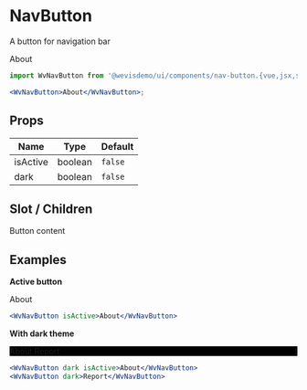 # NavButton

A button for navigation bar

<WvNavButton>About</WvNavButton>

```jsx
import WvNavButton from '@wevisdemo/ui/components/nav-button.{vue,jsx,svelte}';

<WvNavButton>About</WvNavButton>;
```

## Props

| Name     | Type    | Default |
| -------- | ------- | ------- |
| isActive | boolean | `false` |
| dark     | boolean | `false` |

## Slot / Children

Button content

## Examples

**Active button**

<WvNavButton isActive>About</WvNavButton>

```jsx
<WvNavButton isActive>About</WvNavButton>
```

**With dark theme**

<div style="background-color: black;">
  <WvNavButton dark isActive>About</WvNavButton>
  <WvNavButton dark>Report</WvNavButton>
</div>

```jsx
<WvNavButton dark isActive>About</WvNavButton>
<WvNavButton dark>Report</WvNavButton>
```
